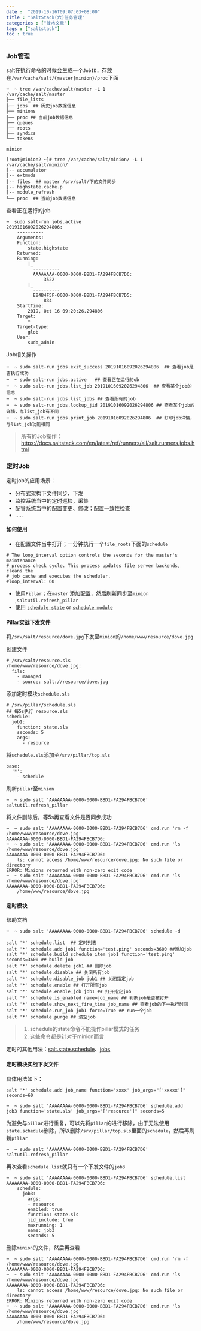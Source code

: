 ```yaml
---
date :  "2019-10-16T09:07:03+08:00" 
title : "SaltStack(六)任务管理" 
categories : ["技术文章"] 
tags : ["saltstack"] 
toc : true
---
```


### Job管理

salt在执行命令的时候会生成一个`JobID`，存放在`/var/cache/salt/{master|minion}/proc`下面

```shell
➜  ~ tree /var/cache/salt/master -L 1
/var/cache/salt/master
├── file_lists
├── jobs  ## 历史job数据信息
├── minions
├── proc ## 当前job数据信息
├── queues
├── roots
├── syndics
└── tokens
```
`minion`

```shell
[root@minion2 ~]# tree /var/cache/salt/minion/ -L 1
/var/cache/salt/minion/
|-- accumulator
|-- extmods
|-- files  ## master /srv/salt/下的文件同步
|-- highstate.cache.p
|-- module_refresh
└── proc  ## 当前job数据信息
```

查看正在运行的job

```shell
➜  sudo salt-run jobs.active
20191016092026294806:
    ----------
    Arguments:
    Function:
        state.highstate
    Returned:
    Running:
        |_
          ----------
          AAAAAAAA-0000-0000-BBD1-FA294FBCB7D6:
              3522
        |_
          ----------
          E84B4F5F-0000-0000-BBD1-FA294FBCB7D5:
              834
    StartTime:
        2019, Oct 16 09:20:26.294806
    Target:
        *
    Target-type:
        glob
    User:
        sudo_admin
```

Job相关操作

```shell
➜  ~ sudo salt-run jobs.exit_success 20191016092026294806  ## 查看job是否执行成功
➜  ~ sudo salt-run jobs.active   ## 查看正在运行的ob
➜  ~ sudo salt-run jobs.list_job 20191016092026294806  ## 查看某个job的信息
➜  ~ sudo salt-run jobs.list_jobs ## 查看所有的job
➜  ~ sudo salt-run jobs.lookup_jid 20191016092026294806 ## 查看某个job的详情，与list_job有不同
➜  ~ sudo salt-run jobs.print_job 20191016092026294806  ## 打印job详情，与list_job功能相同
```

> 所有的Job操作：https://docs.saltstack.com/en/latest/ref/runners/all/salt.runners.jobs.html

### 定时Job

定时job的应用场景：

- 分布式架构下文件同步、下发
- 监控系统当中的定时巡检，采集
- 配管系统当中的配置变更、修改；配置一致性检查
- .....

#### 如何使用

- 在配置文件当中打开；一分钟执行一个`file_roots`下面的`schedule`

```shell
# The loop_interval option controls the seconds for the master's maintenance
# process check cycle. This process updates file server backends, cleans the
# job cache and executes the scheduler.
#loop_interval: 60
```

- 使用`Pillar`；在`master` 添加配置，然后刷新同步至`minion` ,`saltutil.refresh_pillar`
- 使用 [`schedule state`](https://docs.saltstack.com/en/latest/ref/states/all/salt.states.schedule.html#module-salt.states.schedule) or [`schedule module`](https://docs.saltstack.com/en/latest/ref/modules/all/salt.modules.schedule.html#module-salt.modules.schedule)

#### Pillar实战下发文件

将`/srv/salt/resource/dove.jpg`下发至`minion`的`/home/www/resource/dove.jpg`

创建文件

```shell
# /srv/salt/resource.sls
/home/www/resource/dove.jpg:
  file:
    - managed
    - source: salt://resource/dove.jpg
```

 添加定时模块`schedule.sls`

```shell
# /srv/pillar/schedule.sls
## 每5s执行 resource.sls
schedule:
  job1:
    function: state.sls
    seconds: 5
    args:
      - resource
```

将`schedule.sls`添加至`/srv/pillar/top.sls`

```shell
base:
  '*':
    - schedule
```

刷新`pillar`至`minion`

```shell
➜  ~ sudo salt 'AAAAAAAA-0000-0000-BBD1-FA294FBCB7D6' saltutil.refresh_pillar        
```

将文件删除后，等5s再查看文件是否同步成功

```shell
➜  ~ sudo salt 'AAAAAAAA-0000-0000-BBD1-FA294FBCB7D6' cmd.run 'rm -f /home/www/resource/dove.jpg'
AAAAAAAA-0000-0000-BBD1-FA294FBCB7D6:
➜  ~ sudo salt 'AAAAAAAA-0000-0000-BBD1-FA294FBCB7D6' cmd.run 'ls  /home/www/resource/dove.jpg'  
AAAAAAAA-0000-0000-BBD1-FA294FBCB7D6:
    ls: cannot access /home/www/resource/dove.jpg: No such file or directory
ERROR: Minions returned with non-zero exit code
➜  ~ sudo salt 'AAAAAAAA-0000-0000-BBD1-FA294FBCB7D6' cmd.run 'ls  /home/www/resource/dove.jpg'
AAAAAAAA-0000-0000-BBD1-FA294FBCB7D6:
    /home/www/resource/dove.jpg
```

#### 定时模块

帮助文档

```shell
➜  ~ sudo salt 'AAAAAAAA-0000-0000-BBD1-FA294FBCB7D6' schedule -d
```

```shell
salt '*' schedule.list  ## 定时列表
salt '*' schedule.add job1 function='test.ping' seconds=3600 ##添加job
salt '*' schedule.build_schedule_item job1 function='test.ping' seconds=3600 ## build job
salt '*' schedule.delete job1 ## 删除job
salt '*' schedule.disable ## 关闭所有job
salt '*' schedule.disable_job job1 ## 关闭指定job
salt '*' schedule.enable ## 打开所有job
salt '*' schedule.enable_job job1 ## 打开指定job
salt '*' schedule.is_enabled name=job_name ## 判断job是否被打开
salt '*' schedule.show_next_fire_time job_name ## 查看job的下一执行时间
salt '*' schedule.run_job job1 force=True ## run一个job
salt '*' schedule.purge ## 清空job
```

> 1. schedule的state命令不能操作pillar模式的任务
> 2. 这些命令都是针对于minion而言

 定时的其他用法：[salt.state.schedule](https://docs.saltstack.com/en/latest/ref/states/all/salt.states.schedule.html)、[jobs](https://docs.saltstack.com/en/latest/topics/jobs/)

#### 定时模块实战下发文件

具体用法如下：

```shell
salt '*' schedule.add job_name function='xxxx' job_args="['xxxxx']" seconds=60
```

```shell
➜  ~ sudo salt 'AAAAAAAA-0000-0000-BBD1-FA294FBCB7D6' schedule.add job3 function='state.sls' job_args="['resource']" seconds=5
```

为避免与`pillar`进行重复，可以先将`pillar`的进行移除，由于无法使用`state.schedule`删除，所以删除`/srv/pillar/top.sls`里面的`schedule`，然后再刷新`pillar`

```shell
➜  ~ sudo salt 'AAAAAAAA-0000-0000-BBD1-FA294FBCB7D6' saltutil.refresh_pillar
```

再次查看`schedule.list`就只有一个下发文件的`job3`

```shell
➜  ~ sudo salt 'AAAAAAAA-0000-0000-BBD1-FA294FBCB7D6' schedule.list          
AAAAAAAA-0000-0000-BBD1-FA294FBCB7D6:
    schedule:
      job3:
        args:
        - resource
        enabled: true
        function: state.sls
        jid_include: true
        maxrunning: 1
        name: job3
        seconds: 5
```

删除`minion`的文件，然后再查看

```shell
➜  ~ sudo salt 'AAAAAAAA-0000-0000-BBD1-FA294FBCB7D6' cmd.run 'rm -f /home/www/resource/dove.jpg'
AAAAAAAA-0000-0000-BBD1-FA294FBCB7D6:
➜  ~ sudo salt 'AAAAAAAA-0000-0000-BBD1-FA294FBCB7D6' cmd.run 'ls  /home/www/resource/dove.jpg'  
AAAAAAAA-0000-0000-BBD1-FA294FBCB7D6:
    ls: cannot access /home/www/resource/dove.jpg: No such file or directory
ERROR: Minions returned with non-zero exit code
➜  ~ sudo salt 'AAAAAAAA-0000-0000-BBD1-FA294FBCB7D6' cmd.run 'ls  /home/www/resource/dove.jpg'
AAAAAAAA-0000-0000-BBD1-FA294FBCB7D6:
    /home/www/resource/dove.jpg
```

